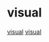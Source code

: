 # visual

[visual](https://github.com/enso-org/enso)
[visual](https://github.com/BuilderIO/mitosis)
